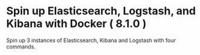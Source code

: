 # Spin up Elasticsearch, Logstash, and Kibana with Docker ( 8.1.0 )
Spin up 3 instances of Elasticsearch, Kibana and Logstash with four commands.
